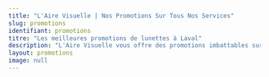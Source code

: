 ```yaml
---
title: "L'Aire Visuelle | Nos Promotions Sur Tous Nos Services"
slug: promotions
identifiant: promotions
titre: "Les meilleures promotions de lunettes à Laval"
description: "L'Aire Visuelle vous offre des promotions imbattables sur tous produits de la vue."
layout: promotions
image: null
---
```

